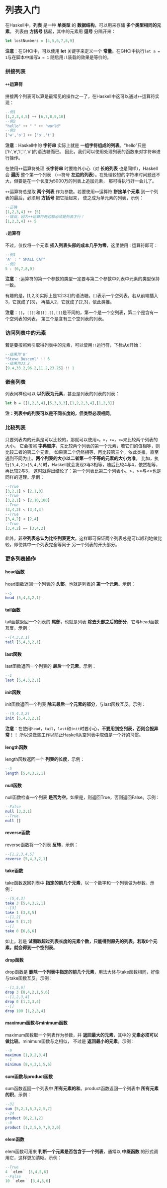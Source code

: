 列表入门
===========================================
在Haskell中，**列表** 是一种 **单类型** 的 **数据结构**，可以用来存储 **多个类型相同的元素**。
列表由 **方括号** 括起，其中的元素用 **逗号** 分隔开来：
```haskell
let lostNumbers = [4,5,6,7,8,9]
```
**注意**：在GHCi中，可以使用 **let** 关键字来定义一个 **常量**。在GHCi中执行`let a = 1`与在脚本中编写`a = 1`
随后用`:l`装载的效果是等价的。

### 拼接列表
#### `++`运算符
拼接两个列表可以算是最常见的操作之一了，在Haskell中这可以通过`++`运算符实现：
```haskell
--例1
[1,2,3,4,5] ++ [6,7,8,9,10]
--例2
"hello" ++ " " ++ "world"
--例3
['w','o'] ++ ['o','t']
```
**注意**：Haskell中的 **字符串** 实际上就是 **一组字符组成的列表**。“hello”只是['h','e','l','l','o']的语法糖而已。
因此，我们可以使用处理列表的函数来对字符串进行操作。

在使用`++`运算符处理 **长字符串** 时要格外小心（对 **长的列表** 也是同样），Haskell会 **遍历** 整个第一个列表
（`++`符号 **左边的列表**）。在处理较短的字符串时问题还不大，但要是在一个长度为5000万的列表上追加元素，
那可得执行好一会儿了。

`++`运算符总是取 **两个列表** 作为参数。若要使用`++`运算符 **拼接单个元素** 到一个列表的最后，必须用 **方括号** 把它括起来，
使之成为单元素的列表，示例：
```haskell
--正确
[1,2,3,4] ++ [5]
--错误，因为++运算符两边都必须是列表才行！
[1,2,3,4] ++ 5
```
#### `:`运算符
不过，仅仅将一个元素 **插入列表头部的成本几乎为零**，这里使用`：`运算符即可：
```haskell
--例1
'A' : " SMALL CAT"
--例2
5 : [6,7,8,9]
```
**注意**：`:`运算符的第一个参数的类型一定要与第二个参数中列表中元素的类型保持一致。

有趣的是，[1,2,3]实际上是1:2:3:[]的语法糖。`[]`表示一个空列表，若从前端插入3，它就成了[3]，
再插入2，它就成了[2,3]，依此类推。

**注意**：`[]`，`[[]]`和`[[],[],[]]`是不同的，第一个是一个空列表，第二个是含有一个空列表的列表，
第三个是含有三个空列表的列表。

### 访问列表中的元素
若是要按照索引取得列表中的元素，可以使用`!!`运行符，下标从`0`开始：
```haskell
--结果为'B'
"Steve Busceml" !! 6
--结果为33.2
[9.4,33.2,96.2,11.2,23.25] !! 1
```
### 嵌套列表
列表同样也可以 **以列表为元素**，甚至是列表的列表的列表：
```haskell
let b = [[1,2,3,4],[5,3,3,3],[1,2,2,3,4],[1,2,3]]
```
**注：列表中的列表可以是不同长度的，但类型必须相同**。

### 比较列表
只要列表内的元素是可以比较的，那就可以使用`<`，`>`，`>=`，`<=`来比较两个列表的大小。
它会按照 **字典顺序**，先比较两个列表的第一个元素，若它们的值相等，则比较二者的第二个元素，
如果第二个仍然相等，再比较第三个，依此类推，直至遇到不同为止。**两个列表的大小以二者第一个不等的元素的大小为准**。
比如，执行`[3,4,2]<[3,4,3]`时，Haskell就会发现3与3相等，随后比较4与4，依然相等，再比较2与3，
这时就得出结论了：第一个列表比第二个列表小。>，>=与<=也是同样的道理。示例：
```haskell
--True
[3,2,1] > [2,1,0]
--True
[3,2,1] > [2,10,100]
--True
[3,4,2] < [3,4,3]
--True
[3,4,2] < [2,4]
--True
[3,4,2] == [3,4,2]
```
此外，**非空列表总认为比空列表更大**。这样即可保证两个列表总是可以顺利地做比较，即使其中一个列表完全等同于
另一个列表的开头部分。

### 更多列表操作
#### head函数
head函数返回一个列表的 **头部**，也就是列表的 **第一个元素**。示例：
```haskell
--5
head [5,4,3,2,1]
```
#### tail函数
tail函数返回一个列表的 **尾部**，也就是列表 **除去头部之后的部分**，它与head函数互反。示例：
```haskell
--[4,3,2,1]
tail [5,4,3,2,1]
```
#### last函数
last函数返回一个列表的 **最后一个元素**。示例：
```haskell
--1
last [5,4,3,2,1]
```
#### init函数
init函数返回一个列表 **除去最后一个元素的部分**，与last函数互反。示例：
```haskell
--[5,4,3,2]
init [5,4,3,2,1]
```
**注意**：在使用`head`，`tail`，`last`和`init`时要小心，**不要用到空列表，否则会报异常**！！
所以说做些工作以防止Haskell从空列表中取值是一个好的习惯。
#### length函数
length函数返回一个 **列表的长度**，示例：
```haskell
--5
length [5,4,3,2,1]
```
#### null函数
null函数检查一个列表 **是否为空**。如果是，则返回True，否则返回False。示例：
```haskell
--False
null [3,2,1]
--True
null []
```
#### reverse函数
reverse函数将一个列表 **反转**，示例：
```haskell
--[1,2,3,4,5]
reverse [5,4,3,2,1]
```
#### take函数
take函数返回列表中 **指定的前几个元素**，以一个数字和一个列表做为参数。示例：
```haskell
--[5,4,3]
take 3 [5,4,3,2,1]
--[3]
take 1 [3,8,5]
--[1,2]
take 5 [1,2]
--[]
take 0 [6,6,6]
```
如上，若是 **试图取超过列表长度的元素个数，只能得到原先的列表。若取0个元素，就会得到一个空列表**。
#### drop函数
drop函数是 **删除一个列表中指定的前几个元素**，用法大体与take函数相同，好像与take函数互反。示例：
```haskell
--[1,5,6]
drop 3 [8,4,2,1,5,6]
--[1,2,3,4]
drop 0 [1,2,3,4]
--[]
drop 100 [1,2,3,4]
```
#### maximum函数与minimum函数
maximum函数取一个列表作为参数，并 **返回最大的元素**，其中的 **元素必须可以做比较**。minimum函数与之相似，
不过是 **返回最小的元素**。示例：
```haskell
--9
maximum [1,9,2,3,4]
--1
minimum [8,4,2,1,5,6]
```
#### sum函数与product函数
sum函数返回一个列表中 **所有元素的和**。product函数返回一个列表中 **所有元素的积**。示例：
```haskell
--31
sum [5,2,1,6,3,2,5,7]
--24
product [6,2,1,2]
--0
product [1,2,5,6,7,9,2,0]
```
#### elem函数
elem函数可用来 **判断一个元素是否包含于一个列表**，通常以 **中缀函数** 的形式调用它，这样更加清晰。示例：
```haskell
--True
4 ｀elem｀ [3,4,5,6]
--False
10 ｀elem｀ [3,4,5,6]
```
